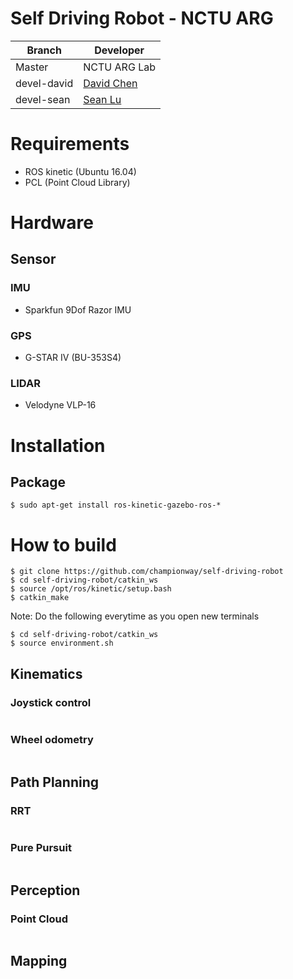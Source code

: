 # Self Driving Robot - NCTU ARG

|Branch | Developer |
|-------|--------|
|Master |NCTU ARG Lab|
|devel-david|[David Chen](https://github.com/championway)|
|devel-sean|[Sean Lu](https://github.com/seanNCTU)|

# Requirements

- ROS kinetic (Ubuntu 16.04)
- PCL (Point Cloud Library)

# Hardware

## Sensor

### IMU
- Sparkfun 9Dof Razor IMU

### GPS
- G-STAR IV (BU-353S4) 

### LIDAR
- Velodyne VLP-16 

# Installation

## Package

```
$ sudo apt-get install ros-kinetic-gazebo-ros-*
```

# How to build

```
$ git clone https://github.com/championway/self-driving-robot
$ cd self-driving-robot/catkin_ws
$ source /opt/ros/kinetic/setup.bash
$ catkin_make
```
Note:
Do the following everytime as you open new terminals

```
$ cd self-driving-robot/catkin_ws
$ source environment.sh
```


## Kinematics

### Joystick control

```
```

### Wheel odometry

```
```

## Path Planning

### RRT

```
```

### Pure Pursuit

```
```
## Perception

### Point Cloud

```
```
## Mapping

```
```